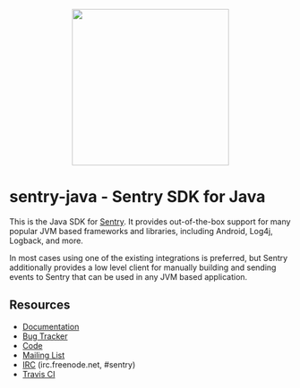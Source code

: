 <p align="center">
    <a href="https://sentry.io" target="_blank" align="center">
        <img src="https://sentry-brand.storage.googleapis.com/sentry-logo-black.png" width="280">
    </a>
<br/>
    <h1>sentry-java - Sentry SDK for Java</h1>
</p>

This is the Java SDK for [Sentry](https://sentry.io/). It provides out-of-the-box support for
many popular JVM based frameworks and libraries, including Android, Log4j, Logback, and more.

In most cases using one of the existing integrations is preferred, but Sentry additionally provides
a low level client for manually building and sending events to Sentry that can be used in any JVM
based application.

## Resources

* [Documentation](https://docs.sentry.io/clients/java/)
* [Bug Tracker](http://github.com/getsentry/sentry-java/issues)
* [Code](http://github.com/getsentry/sentry-java)
* [Mailing List](https://groups.google.com/group/getsentry)
* [IRC](irc://irc.freenode.net/sentry)  (irc.freenode.net, #sentry)
* [Travis CI](http://travis-ci.org/getsentry/sentry-java)

